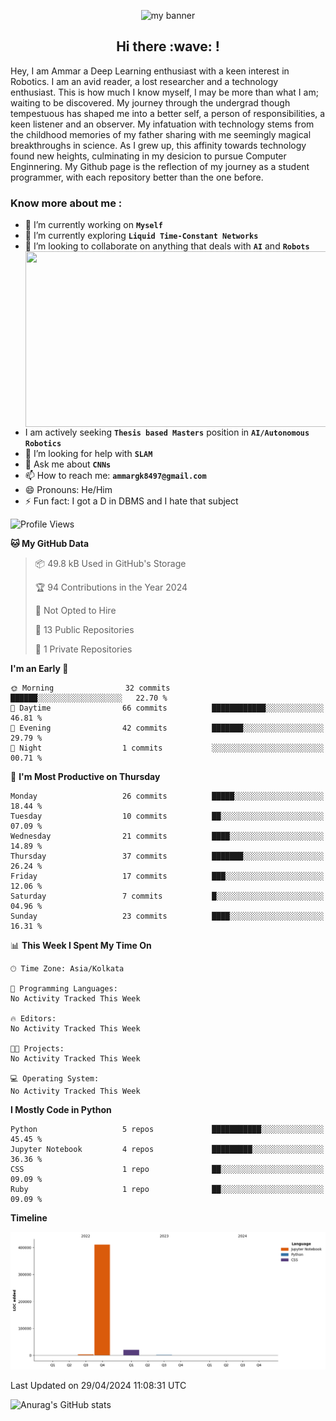 
<p align="center">
  <img width="1536" height="330" src="https://github.com/MohammadAmmargk8497/MohammadAmmargk8497/assets/75717701/7657fc0d-a750-458e-b6c4-2b21b19d6001" alt="my banner">
</p>






<h2 align="center">Hi there :wave: !</h2>

Hey, I am Ammar a Deep Learning enthusiast with a keen interest in Robotics. I am an avid reader, a lost researcher and a technology enthusiast. This is how much I know myself, I may be more than what I am; waiting to be discovered. My journey through the undergrad though tempestuous has shaped me into a better self, a person of responsibilities, a keen listener and an observer. My infatuation with technology stems from the childhood memories of my father sharing with me seemingly magical breakthroughs in science. As I grew up, this affinity towards technology found new heights, culminating in my desicion to pursue Computer Enginnering. My Github page is the reflection of my journey as a student programmer, with each repository better than the one before. 

### Know more about me :

- 🔭 I’m currently working on **```Myself```**
- 🌱 I’m currently exploring **```Liquid Time-Constant Networks```**
- 👯 I’m looking to collaborate on anything that deals with **```AI```** and **```Robots```**
-   <img align="right" width="500" height="281" src="https://github.com/MohammadAmmargk8497/MohammadAmmargk8497/assets/75717701/8641ace6-d379-4c47-8c37-c3e8d3fc60a1"> I am actively      seeking **```Thesis based Masters```** position in **```AI/Autonomous Robotics```** 
- 🤔 I’m looking for help with **```SLAM```**
- 💬 Ask me about **```CNNs```**
- 📫 How to reach me: **```ammargk8497@gmail.com```**
- 😄 Pronouns: He/Him
- ⚡ Fun fact: I got a D in DBMS and I hate that subject


<!--START_SECTION:waka-->
![Profile Views](http://img.shields.io/badge/Profile%20Views-238-blue)

**🐱 My GitHub Data** 

> 📦 49.8 kB Used in GitHub's Storage 
 > 
> 🏆 94 Contributions in the Year 2024
 > 
> 🚫 Not Opted to Hire
 > 
> 📜 13 Public Repositories 
 > 
> 🔑 1 Private Repositories 
 > 
**I'm an Early 🐤** 

```text
🌞 Morning                32 commits          ██████░░░░░░░░░░░░░░░░░░░   22.70 % 
🌆 Daytime                66 commits          ████████████░░░░░░░░░░░░░   46.81 % 
🌃 Evening                42 commits          ███████░░░░░░░░░░░░░░░░░░   29.79 % 
🌙 Night                  1 commits           ░░░░░░░░░░░░░░░░░░░░░░░░░   00.71 % 
```
📅 **I'm Most Productive on Thursday** 

```text
Monday                   26 commits          █████░░░░░░░░░░░░░░░░░░░░   18.44 % 
Tuesday                  10 commits          ██░░░░░░░░░░░░░░░░░░░░░░░   07.09 % 
Wednesday                21 commits          ████░░░░░░░░░░░░░░░░░░░░░   14.89 % 
Thursday                 37 commits          ███████░░░░░░░░░░░░░░░░░░   26.24 % 
Friday                   17 commits          ███░░░░░░░░░░░░░░░░░░░░░░   12.06 % 
Saturday                 7 commits           █░░░░░░░░░░░░░░░░░░░░░░░░   04.96 % 
Sunday                   23 commits          ████░░░░░░░░░░░░░░░░░░░░░   16.31 % 
```


📊 **This Week I Spent My Time On** 

```text
🕑︎ Time Zone: Asia/Kolkata

💬 Programming Languages: 
No Activity Tracked This Week

🔥 Editors: 
No Activity Tracked This Week

🐱‍💻 Projects: 
No Activity Tracked This Week

💻 Operating System: 
No Activity Tracked This Week
```

**I Mostly Code in Python** 

```text
Python                   5 repos             ███████████░░░░░░░░░░░░░░   45.45 % 
Jupyter Notebook         4 repos             █████████░░░░░░░░░░░░░░░░   36.36 % 
CSS                      1 repo              ██░░░░░░░░░░░░░░░░░░░░░░░   09.09 % 
Ruby                     1 repo              ██░░░░░░░░░░░░░░░░░░░░░░░   09.09 % 
```



**Timeline**

![Lines of Code chart](https://raw.githubusercontent.com/MohammadAmmargk8497/MohammadAmmargk8497/main/assets/bar_graph.png)


 Last Updated on 29/04/2024 11:08:31 UTC
<!--END_SECTION:waka-->




![Anurag's GitHub stats](https://github-readme-stats.vercel.app/api?username=MohammadAmmargk8497&show_icons=true&theme=radical)




